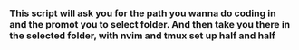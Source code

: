 ### This script will ask you for the path you wanna do coding in and the promot you to select folder. And then take you there in the selected folder, with nvim and tmux set up half and half
